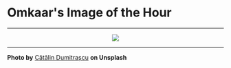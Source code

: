 # Omkaar's Image of the Hour

---

<div align="center">

<a href="https://unsplash.com/photos/man-walks-along-a-bridge-with-buildings-in-the-background-sXCSICL8_E8">
  <img src="https://images.unsplash.com/photo-1751302386326-7eb6ae7ad39a?crop=entropy&cs=tinysrgb&fit=max&fm=jpg&ixid=M3w3NjA2Nzh8MHwxfHJhbmRvbXx8fHx8fHx8fDE3NTMzNjU2MDB8&ixlib=rb-4.1.0&q=80&w=1080" style="max-width:100%; height:auto;">
</a>



</div>

---

**Photo by** [Cătălin Dumitrașcu](https://unsplash.com/@catalindumitrascu) **on Unsplash**
